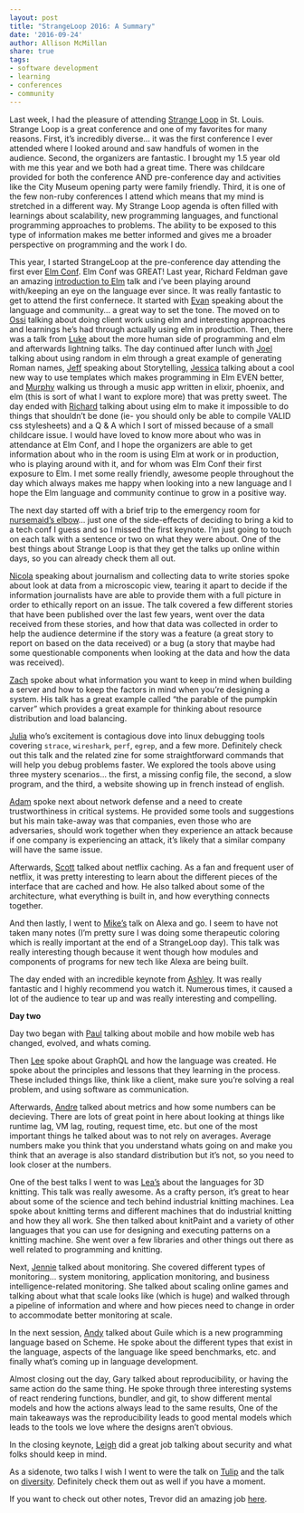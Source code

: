 ```yaml
---
layout: post
title: "StrangeLoop 2016: A Summary"
date: '2016-09-24'
author: Allison McMillan
share: true
tags:
- software development
- learning
- conferences
- community
---
```


Last week, I had the pleasure of attending [Strange Loop](http://www.thestrangeloop.com/index.html) in St. Louis. Strange Loop is a great conference and one of my favorites for many reasons. First, it’s incredibly diverse… it was the first conference I ever attended where I looked around and saw handfuls of women in the audience. Second, the organizers are fantastic. I brought my 1.5 year old with me this year and we both had a great time. There was childcare provided for both the conference AND pre-conference day and activities like the City Museum opening party were family friendly. Third, it is one of the few non-ruby conferences I attend which means that my mind is stretched in a different way. My Strange Loop agenda is often filled with learnings about scalability, new programming languages, and functional programming approaches to problems. The ability to be exposed to this type of information makes me better informed and gives me a broader perspective on programming and the work I do.

This year, I started StrangeLoop at the pre-conference day attending the first ever [Elm Conf](http://www.elm-conf.us/speaker/). Elm Conf was GREAT! Last year, Richard Feldman gave an amazing [introduction to Elm](https://www.youtube.com/watch?v=FV0DXNB94NE) talk and i’ve been playing around with/keeping an eye on the language ever since. It was really fantastic to get to attend the first confernece. It started with [Evan](https://twitter.com/czaplic) speaking about the language and community… a great way to set the tone. The moved on to [Ossi](https://twitter.com/ohanhi) talking about doing client work using elm and interesting approaches and learnings he’s had through actually using elm in production. Then, there was a talk from [Luke](https://twitter.com/luke_dot_js) about the more human side of programming and elm and afterwards lightning talks. The day continued after lunch with [Joel](https://twitter.com/joelquen) talking about using random in elm through a great example of generating Roman names, [Jeff](https://twitter.com/jschomay) speaking about Storytelling, [Jessica](https://twitter.com/jessitron) talking about a cool new way to use templates which makes programming in Elm EVEN better, and [Murphy](https://twitter.com/splodingsocks) walking us through a music app written in elixir, phoenix, and elm (this is sort of what I want to explore more) that was pretty sweet. The day ended with [Richard](https://twitter.com/rtfeldman) talking about using elm to make it impossible to do things that shouldn’t be done (ie- you should only be able to compile VALID css stylesheets) and a Q & A which I sort of missed because of a small childcare issue. I would have loved to know more about who was in attendance at Elm Conf, and I hope the organizers are able to get information about who in the room is using Elm at work or in production, who is playing around with it, and for whom was Elm Conf their first exposure to Elm. I met some really friendly, awesome people throughout the day which always makes me happy when looking into a new language and I hope the Elm language and community continue to grow in a positive way.

The next day started off with a brief trip to the emergency room for [nursemaid’s elbow](https://en.wikipedia.org/wiki/Nursemaid%27s_elbow)… just one of the side-effects of deciding to bring a kid to a tech conf I guess and so I missed the first keynote. I’m just going to touch on each talk with a sentence or two on what they were about. One of the best things about Strange Loop is that they get the talks up online within days, so you can already check them all out.

[Nicola](https://www.youtube.com/watch?v=sMy4L-J6fFs) speaking about journalism and collecting data to write stories spoke about look at data from a microscopic view, tearing it apart to decide if the information journalists have are able to provide them with a full picture in order to ethically report on an issue. The talk covered a few different stories that have been published over the last few years, went over the data received from these stories, and how that data was collected in order to help the audience determine if the story was a feature (a great story to report on based on the data received) or a bug (a story that maybe had some questionable components when looking at the data and how the data was received).

[Zach](https://www.youtube.com/watch?v=_1rh_s1WmRA) spoke about what information you want to keep in mind when building a server and how to keep the factors in mind when you’re designing a system. His talk has a great example called “the parable of the pumpkin carver” which provides a great example for thinking about resource distribution and load balancing.

[Julia](https://www.youtube.com/watch?v=HfD9IMZ9rKY) who’s excitement is contagious dove into linux debugging tools covering ```strace```, ```wireshark```, ```perf```, ```egrep```, and a few more. Definitely check out this talk and the related zine for some straightforward commands that will help you debug problems faster. We explored the tools above using three mystery scenarios… the first, a missing config file, the second, a slow program, and the third, a website showing up in french instead of english.

[Adam](https://www.youtube.com/watch?v=qCUI5ryyMSE) spoke next about network defense and a need to create trustworthiness in critical systems. He provided some tools and suggestions but his main take-away was that companies, even those who are adversaries, should work together when they experience an attack because if one company is experiencing an attack, it’s likely that a similar company will have the same issue.

Afterwards, [Scott](https://www.youtube.com/watch?v=Rzdxgx3RC0Q) talked about netflix caching. As a fan and frequent user of netflix, it was pretty interesting to learn about the different pieces of the interface that are cached and how. He also talked about some of the architecture, what everything is built in, and how everything connects together.

And then lastly, I went to [Mike’s](https://www.youtube.com/watch?v=pDdE3PKy6mo) talk on Alexa and go. I seem to have not taken many notes (I’m pretty sure I was doing some therapeutic coloring which is really important at the end of a StrangeLoop day). This talk was really interesting though because it went though how modules and components of programs for new tech like Alexa are being built.

The day ended with an incredible keynote from [Ashley](https://www.youtube.com/watch?v=fNe1i7nVbXI). It was really fantastic and I highly recommend you watch it. Numerous times, it caused a lot of the audience to tear up and was really interesting and compelling.

**Day two**

Day two began with [Paul](https://www.youtube.com/watch?v=rWYifOE8LDc) talking about mobile and how mobile web has changed, evolved, and whats coming.

Then [Lee](https://www.youtube.com/watch?v=Oh5oC98ztvI) spoke about GraphQL and how the language was created. He spoke about the principles and lessons that they learning in the process. These included things like, think like a client, make sure you’re solving a real problem, and using software as communication.

Afterwards, [Andre](https://www.youtube.com/watch?v=pYbgcDfM2Ts) talked about metrics and how some numbers can be decieving. There are lots of great point in here about looking at things like runtime lag, VM lag, routing, request time, etc. but one of the most important things he talked about was to not rely on averages. Average numbers make you think that you understand whats going on and make you think that an average is also standard distribution but it’s not, so you need to look closer at the numbers.

One of the best talks I went to was [Lea’s](https://www.youtube.com/watch?v=02h74L1PmaU) about the languages for 3D knitting. This talk was really awesome. As a crafty person, it’s great to hear about some of the science and tech behind industrial knitting machines. Lea spoke about knitting terms and different machines that do industrial knitting and how they all work. She then talked about knitPaint and a variety of other languages that you can use for designing and executing patterns on a knitting machine. She went over a few libraries and other things out there as well related to programming and knitting.

Next, [Jennie](https://www.youtube.com/watch?v=L1-oLdnoigQ) talked about monitoring. She covered different types of monitoring… system monitoring, application monitoring, and business intelligence-related monitoring. She talked about scaling online games and talking about what that scale looks like (which is huge) and walked through a pipeline of information and where and how pieces need to change in order to accommodate better monitoring at scale.

In the next session, [Andy](https://www.youtube.com/watch?v=uwiaT3MoDVs) talked about Guile which is a new programming language based on Scheme. He spoke about the different types that exist in the language, aspects of the language like speed benchmarks, etc. and finally what’s coming up in language development.

Almost closing out the day, Gary talked about reproducibility, or having the same action do the same thing. He spoke through three interesting systems of react rendering functions, bundler, and git, to show different mental models and how the actions always lead to the same results, One of the main takeaways was the reproducibility leads to good mental models which leads to the tools we love where the designs aren’t obvious.

In the closing keynote, [Leigh](https://www.youtube.com/watch?v=2BvVZU4IPKc) did a great job talking about security and what folks should keep in mind.

As a sidenote, two talks I wish I went to were the talk on [Tulip](https://www.youtube.com/watch?v=lvclTCDeIsY) and the talk on [diversity](https://www.youtube.com/watch?v=4KhXwl0L61g). Definitely check them out as well if you have a moment.

If you want to check out other notes, Trevor did an amazing job [here](http://trevmex.com/page/2).

